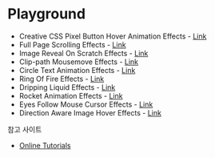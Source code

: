 # Playground

- Creative CSS Pixel Button Hover Animation Effects - [Link](https://9min.github.io/playground/pixel-button-hover-effects)
- Full Page Scrolling Effects - [Link](https://9min.github.io/playground/full-page-scrolling-effects)
- Image Reveal On Scratch Effects - [Link](https://9min.github.io/playground/image-reveal-on-scratch-effects)
- Clip-path Mousemove Effects - [Link](https://9min.github.io/playground/clip-path-mouse-move-effects)
- Circle Text Animation Effects - [Link](https://9min.github.io/playground/circle-text-animation-effects)
- Ring Of Fire Effects - [Link](https://9min.github.io/playground/ring-of-fire-effects)
- Dripping Liquid Effects - [Link](https://9min.github.io/playground/dripping-liquid-effects)
- Rocket Animation Effects - [Link](https://9min.github.io/playground/rocket-animation-effects)
- Eyes Follow Mouse Cursor Effects - [Link](https://9min.github.io/playground/eyes-follow-mouse-cursor-effects)
- Direction Aware Image Hover Effects - [Link](https://9min.github.io/playground/direction-aware-image-hover-effects)

참고 사이트

- [Online Tutorials](https://www.youtube.com/channel/UCbwXnUipZsLfUckBPsC7Jog)
